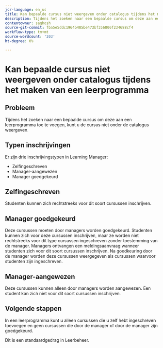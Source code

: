```yaml
---
jcr-language: en_us
title: Kan bepaalde cursus niet weergeven onder catalogus tijdens het maken van een leerprogramma
description: Tijdens het zoeken naar een bepaalde cursus om deze aan een leerprogramma toe te voegen, kunt u de cursus niet onder de catalogus weergeven.
contentowner: saghosh
source-git-commit: fba5e5ddc1964b485be473bf356806f234688cf4
workflow-type: tm+mt
source-wordcount: '203'
ht-degree: 0%

---
```




# Kan bepaalde cursus niet weergeven onder catalogus tijdens het maken van een leerprogramma

## Probleem

Tijdens het zoeken naar een bepaalde cursus om deze aan een leerprogramma toe te voegen, kunt u de cursus niet onder de catalogus weergeven.

## Typen inschrijvingen

Er zijn drie inschrijvingstypen in Learning Manager:

* Zelfingeschreven
* Manager-aangewezen
* Manager goedgekeurd

## Zelfingeschreven

Studenten kunnen zich rechtstreeks voor dit soort cursussen inschrijven.

## Manager goedgekeurd

Deze cursussen moeten door managers worden goedgekeurd. Studenten kunnen zich voor deze cursussen inschrijven, maar ze worden niet rechtstreeks voor dit type cursussen ingeschreven zonder toestemming van de manager. Managers ontvangen een meldingsaanvraag wanneer studenten zich voor dit soort cursussen inschrijven. Na goedkeuring door de manager worden deze cursussen weergegeven als cursussen waarvoor studenten zijn ingeschreven.

## Manager-aangewezen

Deze cursussen kunnen alleen door managers worden aangewezen. Een student kan zich niet voor dit soort cursussen inschrijven.

## Volgende stappen

In een leerprogramma kunt u alleen cursussen die u zelf hebt ingeschreven toevoegen en geen cursussen die door de manager of door de manager zijn goedgekeurd.

Dit is een standaardgedrag in Leerbeheer.
